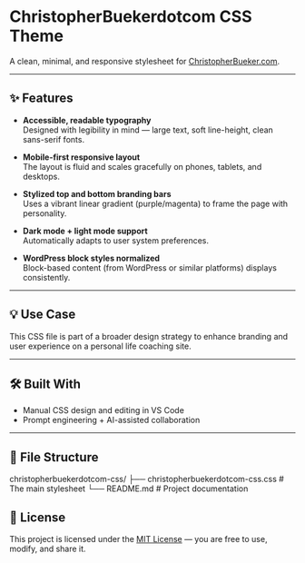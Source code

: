 # ChristopherBuekerdotcom CSS Theme

A clean, minimal, and responsive stylesheet for [ChristopherBueker.com](https://christopherbueker.com).

---

## ✨ Features

- **Accessible, readable typography**  
  Designed with legibility in mind — large text, soft line-height, clean sans-serif fonts.

- **Mobile-first responsive layout**  
  The layout is fluid and scales gracefully on phones, tablets, and desktops.

- **Stylized top and bottom branding bars**  
  Uses a vibrant linear gradient (purple/magenta) to frame the page with personality.

- **Dark mode + light mode support**  
  Automatically adapts to user system preferences.

- **WordPress block styles normalized**  
  Block-based content (from WordPress or similar platforms) displays consistently.

---

## 💡 Use Case

This CSS file is part of a broader design strategy to enhance branding and user experience on a personal life coaching site.

---

## 🛠️ Built With

- Manual CSS design and editing in VS Code  
- Prompt engineering + AI-assisted collaboration

---

## 📁 File Structure
christopherbuekerdotcom-css/
├── christopherbuekerdotcom-css.css # The main stylesheet
└── README.md # Project documentation

## 📄 License

This project is licensed under the [MIT License](https://opensource.org/licenses/MIT) — you are free to use, modify, and share it.

